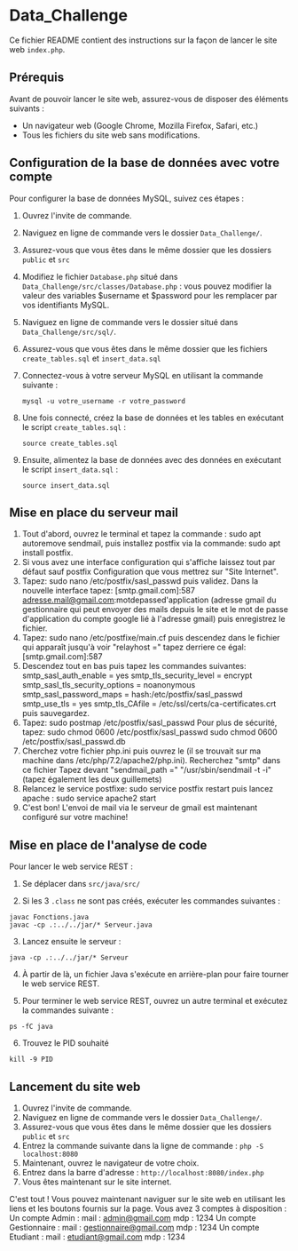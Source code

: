 # Data_Challenge

Ce fichier README contient des instructions sur la façon de lancer le site web `index.php`.

## Prérequis

Avant de pouvoir lancer le site web, assurez-vous de disposer des éléments suivants :

- Un navigateur web (Google Chrome, Mozilla Firefox, Safari, etc.)
- Tous les fichiers du site web sans modifications.

## Configuration de la base de données avec votre compte

Pour configurer la base de données MySQL, suivez ces étapes :
1. Ouvrez l'invite de commande.
2. Naviguez en ligne de commande vers le dossier `Data_Challenge/`.
3. Assurez-vous que vous êtes dans le même dossier que les dossiers `public` et `src`
4. Modifiez le fichier `Database.php` situé dans `Data_Challenge/src/classes/Database.php` : vous pouvez modifier la valeur des variables $username et $password pour les remplacer par vos identifiants MySQL. 
5. Naviguez en ligne de commande vers le dossier situé dans  `Data_Challenge/src/sql/`.
6. Assurez-vous que vous êtes dans le même dossier que les fichiers `create_tables.sql` et `insert_data.sql`
4. Connectez-vous à votre serveur MySQL en utilisant la commande suivante :

    ```
    mysql -u votre_username -r votre_password
    ```

5. Une fois connecté, créez la base de données et les tables en exécutant le script `create_tables.sql` :

    ```
    source create_tables.sql
    ```

6. Ensuite, alimentez la base de données avec des données en exécutant le script `insert_data.sql` :

    ```
    source insert_data.sql
    ```

## Mise en place du serveur mail
1. Tout d'abord, ouvrez le terminal et tapez la commande : sudo apt autoremove sendmail, puis installez postfix via la commande: sudo apt install postfix.
2. Si vous avez une interface configuration qui s'affiche laissez tout par défaut sauf postfix Configuration que vous mettrez sur "Site Internet".
3. Tapez: sudo nano /etc/postfix/sasl_passwd puis validez.
Dans la nouvelle interface tapez: [smtp.gmail.com]:587 adresse.mail@gmail.com:motdepassed'application (adresse gmail du gestionnaire qui peut envoyer des mails depuis le site et le mot de passe d'application du compte google lié à l'adresse gmail) puis enregistrez le fichier.
4. Tapez: sudo nano /etc/postfixe/main.cf puis descendez dans le fichier qui apparaît jusqu'à voir "relayhost ="
tapez derriere ce égal: [smtp.gmail.com]:587
6. Descendez tout en bas puis tapez les commandes suivantes: smtp_sasl_auth_enable = yes
smtp_tls_security_level = encrypt
smtp_sasl_tls_security_options = noanonymous
smtp_sasl_password_maps = hash:/etc/postfix/sasl_passwd
smtp_use_tls = yes
smtp_tls_CAfile = /etc/ssl/certs/ca-certificates.crt
puis sauvegardez.
7. Tapez: sudo postmap /etc/postfix/sasl_passwd
Pour plus de sécurité, tapez: 
	sudo chmod 0600 /etc/postfix/sasl_passwd
	sudo chmod 0600 /etc/postfix/sasl_passwd.db
8. Cherchez votre fichier php.ini puis ouvrez le (il se trouvait sur ma machine dans /etc/php/7.2/apache2/php.ini).
Recherchez "smtp" dans ce fichier
Tapez devant "sendmail_path =" "/usr/sbin/sendmail -t -i" (tapez également les deux guillemets)
9. Relancez le service postfixe: sudo service postfix restart
puis lancez apache : sudo service apache2 start
10. C'est bon! L'envoi de mail via le serveur de gmail est maintenant configuré sur votre machine!


## Mise en place de l'analyse de code

Pour lancer le web service REST :

1. Se déplacer dans `src/java/src/`

2. Si les 3 `.class` ne sont pas créés, exécuter les commandes suivantes :
```
javac Fonctions.java
javac -cp .:../../jar/* Serveur.java
```
3. Lancez ensuite le serveur :
```
java -cp .:../../jar/* Serveur

```
4. À partir de là, un fichier Java s'exécute en arrière-plan pour faire tourner le web service REST.

5. Pour terminer le web service REST, ouvrez un autre terminal et exécutez la commandes suivante :
```
ps -fC java
```
6. Trouvez le PID souhaité
```
kill -9 PID
```

## Lancement du site web

1. Ouvrez l'invite de commande.
2. Naviguez en ligne de commande vers le dossier `Data_Challenge/`.
3. Assurez-vous que vous êtes dans le même dossier que les dossiers `public` et `src`
4. Entrez la commande suivante dans la ligne de commande :
`php -S localhost:8080`
5. Maintenant, ouvrez le navigateur de votre choix.
6. Entrez dans la barre d'adresse :
`http://localhost:8080/index.php`
7. Vous êtes maintenant sur le site internet.

C'est tout ! Vous pouvez maintenant naviguer sur le site web en utilisant les liens et les boutons fournis sur la page.
Vous avez 3 comptes à disposition : 
Un compte Admin : 
    mail : admin@gmail.com
    mdp : 1234
Un compte Gestionnaire : 
    mail : gestionnaire@gmail.com 
    mdp : 1234
Un compte Etudiant :
    mail : etudiant@gmail.com
    mdp : 1234
